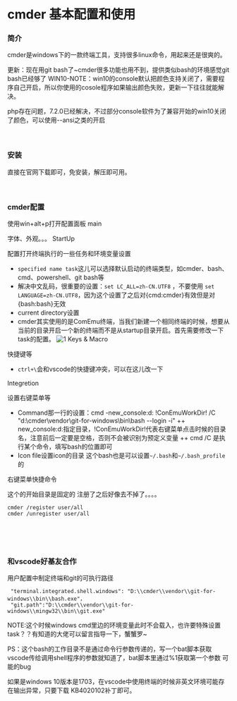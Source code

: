 # cmder 基本配置和使用

### 简介
cmder是windows下的一款终端工具，支持很多linux命令，用起来还是很爽的。

更新：现在用git bash了~cmder很多功能也用不到，提供类似bash的环境感觉git bash已经够了
WIN10-NOTE：win10的console默认把颜色支持关闭了，需要程序自己开启，所以你使用的cosole程序如果输出颜色失败，更新一下往往就能解决。

php存在问题，7.2.0已经解决，不过部分console软件为了兼容开始的win10关闭了颜色，可以使用--ansi之类的开启
<br><br><br>

### 安装
直接在官网下载即可，免安装，解压即可用。
<br><br><br>


### cmder配置

使用win+alt+p打开配置面板
main

字体、外观。。。
StartUp

配置打开终端执行的一些任务和环境变量设置
+ `specified name task`这儿可以选择默认启动的终端类型，如cmder、bash、cmd、powershell、git bash等
+ 解决中文乱码，很重要的设置：`set LC_ALL=zh-CN.UTF8` ，不要使用 `set LANGUAGE=zh-CN.UTF8`，因为这个设置了之后对{cmd:cmder}有效但是对{bash:bash}无效
+ current directory设置
+ cmder其实使用的是ComEmu终端，当我们新建一个相同终端的时候，想要从当前的目录开启一个新的终端而不是从startup目录开启。首先需要修改一下task的配置。
![](https://images2015.cnblogs.com/blog/971915/201707/971915-20170710205028634-952196635.png '1')
Keys & Macro

快捷键等

+ `ctrl+\`会和vscode的快捷键冲突，可以在这儿改一下

Integretion

设置右键菜单等

+ Command那一行的设置：cmd -new_console:d: !ConEmuWorkDir! /C "d:\cmder\vendor\git-for-windows\bin\bash --login -i"
++ new_console:d:指定目录，!ConEmuWorkDir!代表右键菜单点击时候的目录名，注意前后一定要是空格，否则不会被识别为预定义变量
++ cmd /C 是执行某个命令，填写bash的位置即可
+ Icon file设置icon的目录
  这个bash也是可以设置`~/.bash`和`~/.bash_profile`的

右键菜单快捷命令

这个的开始目录是固定的
注册了之后好像去不掉了。。。。
```
cmder /register user/all
cmder /unregister user/all
```
<br><br><br>


### 和vscode好基友合作

用户配置中制定终端和git的可执行路径
```
 "terminal.integrated.shell.windows": "D:\\cmder\\vendor\\git-for-windows\\bin\\bash.exe"，
 "git.path":"D:\\cmder\\vendor\\git-for-windows\\mingw32\\bin\\git.exe"
```

NOTE:这个时候windows cmd里边的环境变量此时不会载入，也许要特殊设置task？？有知道的大佬可以留言指导一下，蟹蟹罗~

PS：这个bash的工作目录不是通过命令行参数传递的，写一个bat脚本获取vscode传给调用shell程序的参数就知道了，bat脚本里通过%1获取第一个参数
可能的bug

如果是windows 10版本是1703，在vscode中使用终端的时候非英文环境可能存在输出异常，只要下载 KB4020102补丁即可。
<br><br><br>
